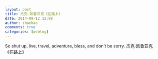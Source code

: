 ```yaml
---
layout: post
title: 杰克·凯鲁亚克《在路上》
date: 2014-09-12 12:08
author: zhaohao
comments: true
categories: [weblog]
---
```

So shut up, live, travel, adventure, bless, and don’t be sorry.
杰克·凯鲁亚克《在路上》
